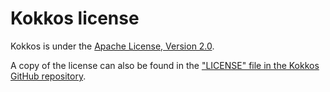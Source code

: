 # Kokkos license

Kokkos is under the [Apache License, Version 2.0](https://www.apache.org/licenses/LICENSE-2.0).

A copy of the license can also be found in the
["LICENSE" file in the Kokkos GitHub repository](https://github.com/kokkos/kokkos/blob/develop/LICENSE).
